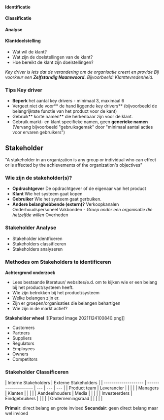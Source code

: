 


#### Identificatie

#### Classificatie

#### Analyse

#### Klantdoelstelling
-	Wat wil de klant?
-	Wat zijn de doelstellingen van de klant?
-	Hoe bereikt de klant zijn doelstellingen?

*Key driver is iets dat de verandering om de organisatie creert en provide Bij voorkeur een **Zelfstandig Naamwoord.**
Bijvoorbeeld: Klanttevredenheid.*
	
### Tips Key driver
-	**Beperk** het aantal key drivers - minimaal 3, maximaal 6
-	Vergeet niet de voor** de hand liggende key drivers** (bijvoorbeeld de belangrijktste functie van het product voor de kant)
-	Gebruik** korte namen** die herkenbaar zijn voor de klant.
-	Gebruik markt- en klant specifieke namen, geen **generieke namen** (Vervang bijvoorbeeld "gebruiksgemak" door "minimaal aantal acties voor ervaren gebruikers")


## Stakeholder
"A stakeholder in an organization is any group or individual who can effect or is affected by the achievements of the organization's objectives"


### Wie zijn de stakeholder(s)?
-	**Opdrachtgever**
	De opdrachtgever of de eigenaar van het product
-	**Klant**
	Wie het systeem gaat kopen
-	**Gebruiker**
	Wie het systeem gaat gerbuiken.
-	**Andere belanghebbende (extern)?**
	Verkoopkanalen
	Onderhoudspersoneel
	Vakbonden - *Groep onder een organisatie die hetzelfde willen*
	Overheden

### Stakeholder Analyse
-	Stakeholder identficeren
-	Stakeholders classificeren
-	Stakeholders analyseren

### Methodes om Stakeholders te identificeren

**Achtergrond onderzoek**

-	Lees bestaande literatuur/ websites/e.d. om te kijken wie er een belang bij het product/systeem heeft.
-	Wie zijn betrokken bij het product/systeem
-	Welke belangen zijn er.
-	Zijn er groepen/organisaties die belangen behartigen
-	Wie zijn in de markt actief?

**Stakeholder wheel**
![[Pasted image 20211124100840.png]]
-	Customers
-	Partners
-	Suppliers
-	Regulators
-	Employees
-	Owners
-	Competitors

### Stakeholder Classificeren
| Interne Stakeholders | Externe Stakeholders |
| -------------------- | -------------------- | --- | --- | --- |
| Product team         | Leverancier          |     |     |     |
| Managers             | Klanten              |     |     |     |
| Aandeelhouders       | Media                |     |     |     |
| Investeerders        | Eindgebruikers       |     |     |     |
| Ondernemingsraad     |                      |     |     |     |

**Primair**: direct belang en grote invloed
**Secundair**: geen direct belang maar wel invloed
